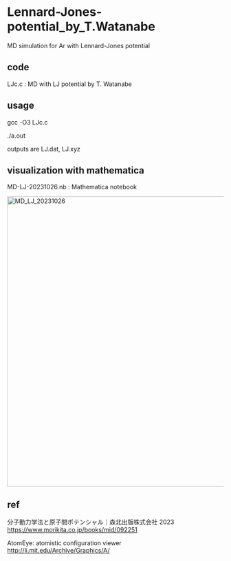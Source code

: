 # Lennard-Jones-potential_by_T.Watanabe
MD simulation for Ar with Lennard-Jones potential

## code
LJc.c : MD with LJ potential by T. Watanabe

## usage
gcc -O3 LJc.c

./a.out

outputs are LJ.dat, LJ.xyz

## visualization with mathematica

MD-LJ-20231026.nb : Mathematica notebook

<img width="674" alt="MD_LJ_20231026" src="https://github.com/chibaf/Lennard-Jones_potential_by_T.Watanabe/assets/1296728/70b5c9bb-7268-4ef7-97da-13d90b678e70">


## ref
分子動力学法と原子間ポテンシャル｜森北出版株式会社 2023 
https://www.morikita.co.jp/books/mid/092251

AtomEye: atomistic configuration viewer http://li.mit.edu/Archive/Graphics/A/
